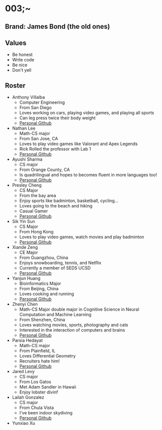 # 003;~

## Brand: James Bond (the old ones)

## Values
 * Be honest
 * Write code
 * Be nice
 * Don't yell

## Roster
 * Anthony Villalba
   * Computer Engineering 
   * From San Diego
   * Loves working on cars, playing video games, and playing all sports
   * Can leg press twice their body weight 
   * [Personal Github](https://github.com/ToniV12)
 * Nathan Lee
   * Math-CS major
   * From San Jose, CA
   * Loves to play video games like Valorant and Apex Legends
   * Rick Rolled the professor with Lab 1
   * [Personal Github](https://github.com/NathanielLee896)
 * Ayushi Sharma
   * CS major
   * From Orange County, CA
   * Is quadrilingual and hopes to becomes fluent in more languages too!
   * [Personal Github](https://github.com/ayushiatsharma)
 * Presley Cheng
   * CS Major
   * From the bay area
   * Enjoy sports like badminton, basketball, cycling...
   * Loves going to the beach and hiking
   * Casual Gamer
   * [Personal Github](https://github.com/presley-cheng)
 * Sik Yin Sun
   * CS Major
   * From Hong Kong
   * Loves to play video games, watch movies and play badminton
   * [Personal Github](https://github.com/SikYinSun)
 * Xiande Zeng
   * CE Major
   * From Guangzhou, China
   * Enjoys snowboarding, tennis, and Netflix
   * Currently a member of SEDS UCSD
   * [Personal Github](https://github.com/martintsangxd)
 * Yanjun Huang
   * Bioinformatics Major
   * From Beijing, China
   * Loves cooking and running
   * [Personal Github](https://github.com/Simon-Huang1)
 * Zhenyi Chen
   * Math-CS Major double major in Cognitive Science in Neural Computation and Machine Learning
   * From Shenzhen, China
   * Loves watching movies, sports, photography and cats
   * Interested in the interaction of computers and brains
   * [Personal Github](https://github.com/JennyNo007)
 * Parsia Hedayat
   * Math-CS major
   * From Plainfield, IL
   * Loves Differential Geometry
   * Recruiters hate him!
   * [Personal Github](https://github.com/phedayat) 
 * Jared Levy
   * CS major
   * From Los Gatos
   * Met Adam Sandler in Hawaii
   * Enjoy lobster divinf
 * Lailah Gonzalez
   * CS major
   * From Chula Vista
   * I've been indoor skydiving
   * [Personal Github](https://github.com/l4gonzal)
 * Yunxiao Xu
